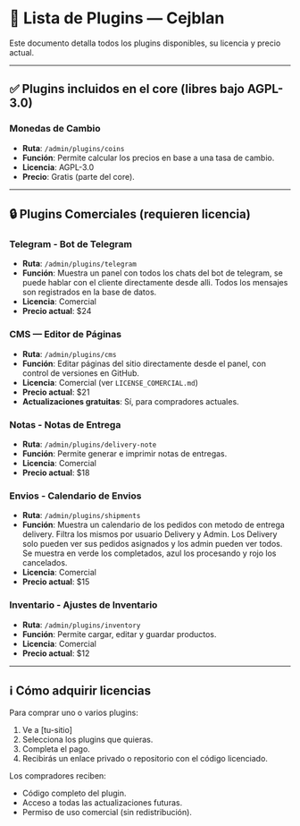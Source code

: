 # 🧩 Lista de Plugins — Cejblan

Este documento detalla todos los plugins disponibles, su licencia y precio actual.

---

## ✅ Plugins incluidos en el core (libres bajo AGPL-3.0)

### Monedas de Cambio

- **Ruta**: `/admin/plugins/coins`
- **Función**: Permite calcular los precios en base a una tasa de cambio.
- **Licencia**: AGPL-3.0
- **Precio**: Gratis (parte del core).

---

## 🔒 Plugins Comerciales (requieren licencia)

### Telegram - Bot de Telegram

- **Ruta**: `/admin/plugins/telegram`
- **Función**: Muestra un panel con todos los chats del bot de telegram, se puede hablar con el cliente directamente desde alli. Todos los mensajes son registrados en la base de datos.
- **Licencia**: Comercial
- **Precio actual**: $24

### CMS — Editor de Páginas

- **Ruta**: `/admin/plugins/cms`
- **Función**: Editar páginas del sitio directamente desde el panel, con control de versiones en GitHub.  
- **Licencia**: Comercial (ver `LICENSE_COMERCIAL.md`)  
- **Precio actual**: $21
- **Actualizaciones gratuitas**: Sí, para compradores actuales.

### Notas - Notas de Entrega

- **Ruta**: `/admin/plugins/delivery-note`
- **Función**: Permite generar e imprimir notas de entregas.
- **Licencia**: Comercial
- **Precio actual**: $18

### Envios - Calendario de Envios

- **Ruta**: `/admin/plugins/shipments`  
- **Función**: Muestra un calendario de los pedidos con metodo de entrega delivery. Filtra los mismos por usuario Delivery y Admin. Los Delivery solo pueden ver sus pedidos asignados y los admin pueden ver todos. Se muestra en verde los completados, azul los procesando y rojo los cancelados.
- **Licencia**: Comercial
- **Precio actual**: $15

### Inventario - Ajustes de Inventario

- **Ruta**: `/admin/plugins/inventory`  
- **Función**: Permite cargar, editar y guardar productos.
- **Licencia**: Comercial
- **Precio actual**: $12

---

## ℹ️ Cómo adquirir licencias

Para comprar uno o varios plugins:

1. Ve a [tu-sitio]  
2. Selecciona los plugins que quieras.  
3. Completa el pago.  
4. Recibirás un enlace privado o repositorio con el código licenciado.

Los compradores reciben:

- Código completo del plugin.  
- Acceso a todas las actualizaciones futuras.  
- Permiso de uso comercial (sin redistribución).
